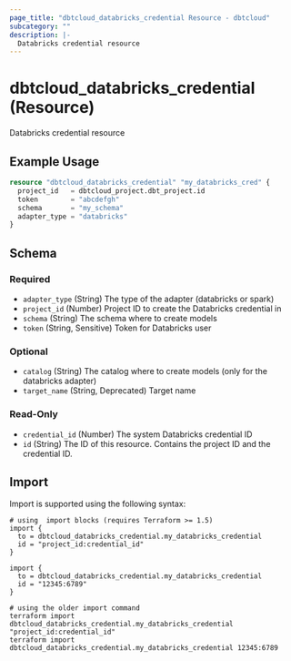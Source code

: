 ```yaml
---
page_title: "dbtcloud_databricks_credential Resource - dbtcloud"
subcategory: ""
description: |-
  Databricks credential resource
---
```


# dbtcloud_databricks_credential (Resource)


Databricks credential resource

## Example Usage

```terraform
resource "dbtcloud_databricks_credential" "my_databricks_cred" {
  project_id   = dbtcloud_project.dbt_project.id
  token        = "abcdefgh"
  schema       = "my_schema"
  adapter_type = "databricks"
}
```

<!-- schema generated by tfplugindocs -->
## Schema

### Required

- `adapter_type` (String) The type of the adapter (databricks or spark)
- `project_id` (Number) Project ID to create the Databricks credential in
- `schema` (String) The schema where to create models
- `token` (String, Sensitive) Token for Databricks user

### Optional

- `catalog` (String) The catalog where to create models (only for the databricks adapter)
- `target_name` (String, Deprecated) Target name

### Read-Only

- `credential_id` (Number) The system Databricks credential ID
- `id` (String) The ID of this resource. Contains the project ID and the credential ID.

## Import

Import is supported using the following syntax:

```shell
# using  import blocks (requires Terraform >= 1.5)
import {
  to = dbtcloud_databricks_credential.my_databricks_credential
  id = "project_id:credential_id"
}

import {
  to = dbtcloud_databricks_credential.my_databricks_credential
  id = "12345:6789"
}

# using the older import command
terraform import dbtcloud_databricks_credential.my_databricks_credential "project_id:credential_id"
terraform import dbtcloud_databricks_credential.my_databricks_credential 12345:6789
```
